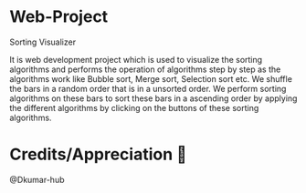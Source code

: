 # Web-Project
 Sorting Visualizer

It is web development project which is used to visualize the sorting algorithms and performs the operation of algorithms step by step as the algorithms work like Bubble sort, Merge sort, Selection sort etc.
We shuffle the bars in a random order that is in a unsorted order.
We perform sorting algorithms on these bars to sort these bars in a ascending order by applying the different algorithms by clicking on the buttons of these sorting algorithms.

# Credits/Appreciation 🤝
 @Dkumar-hub 

